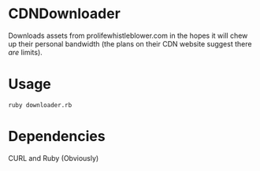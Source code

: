 # CDNDownloader
Downloads assets from prolifewhistleblower.com in the hopes it will chew up their personal bandwidth (the plans on their CDN website suggest there _are_ limits).

# Usage
`ruby downloader.rb`

# Dependencies
CURL and Ruby (Obviously)
